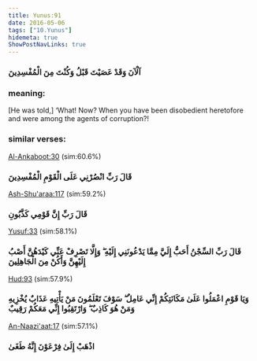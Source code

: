 ```yaml
---
title: Yunus:91
date: 2016-05-06
tags: ["10.Yunus"]
hidemeta: true 
ShowPostNavLinks: true 
---
```

### آلْآنَ وَقَدْ عَصَيْتَ قَبْلُ وَكُنْتَ مِنَ الْمُفْسِدِينَ
### meaning: 
[He was told,] ‘What! Now? When you have been disobedient heretofore and were among the agents of corruption?!
### similar verses: 

[Al-Ankaboot:30](/29/30) (sim:60.6%)

### قَالَ رَبِّ انْصُرْنِي عَلَى الْقَوْمِ الْمُفْسِدِينَ

[Ash-Shu'araa:117](/26/117) (sim:59.2%)

### قَالَ رَبِّ إِنَّ قَوْمِي كَذَّبُونِ

[Yusuf:33](/12/33) (sim:58.1%)

### قَالَ رَبِّ السِّجْنُ أَحَبُّ إِلَيَّ مِمَّا يَدْعُونَنِي إِلَيْهِ ۖ وَإِلَّا تَصْرِفْ عَنِّي كَيْدَهُنَّ أَصْبُ إِلَيْهِنَّ وَأَكُنْ مِنَ الْجَاهِلِينَ

[Hud:93](/11/93) (sim:57.9%)

### وَيَا قَوْمِ اعْمَلُوا عَلَىٰ مَكَانَتِكُمْ إِنِّي عَامِلٌ ۖ سَوْفَ تَعْلَمُونَ مَنْ يَأْتِيهِ عَذَابٌ يُخْزِيهِ وَمَنْ هُوَ كَاذِبٌ ۖ وَارْتَقِبُوا إِنِّي مَعَكُمْ رَقِيبٌ

[An-Naazi'aat:17](/79/17) (sim:57.1%)

### اذْهَبْ إِلَىٰ فِرْعَوْنَ إِنَّهُ طَغَىٰ

